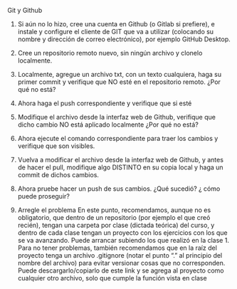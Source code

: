 Git y Github

1. Si aún no lo hizo, cree una cuenta en Github (o Gitlab si prefiere), e instale y configure
el cliente de GIT que va a utilizar (colocando su nombre y dirección de correo
electrónico), por ejemplo GitHub Desktop.

2. Cree un repositorio remoto nuevo, sin ningún archivo y clonelo localmente.

3. Localmente, agregue un archivo txt, con un texto cualquiera, haga su primer commit y
verifique que NO esté en el repositorio remoto. ¿Por qué no está?

4. Ahora haga el push correspondiente y verifique que si esté

5. Modifique el archivo desde la interfaz web de Github, verifique que dicho cambio NO
está aplicado localmente ¿Por qué no está?

6. Ahora ejecute el comando correspondiente para traer los cambios y verifique que son
visibles.

7. Vuelva a modificar el archivo desde la interfaz web de Github, y antes de hacer el pull,
modifique algo DISTINTO en su copia local y haga un commit de dichos cambios.

8. Ahora pruebe hacer un push de sus cambios. ¿Qué sucedió? ¿ cómo puede proseguir?

9. Arregle el problema
En este punto, recomendamos, aunque no es obligatorio, que dentro de un repositorio (por
ejemplo el que creó recién), tengan una carpeta por clase (dictada teórica) del curso, y dentro
de cada clase tengan un proyecto con los ejercicios con los que se va avanzando. Puede
arrancar subiendo los que realizó en la clase 1. Para no tener problemas, también
recomendamos que en la raíz del proyecto tenga un archivo .gitignore (notar el punto “.” al
principio del nombre del archivo) para evitar versionar cosas que no corresponden. Puede
descargarlo/copiarlo de este link y se agrega al proyecto como cualquier otro archivo, solo que
cumple la función vista en clase
